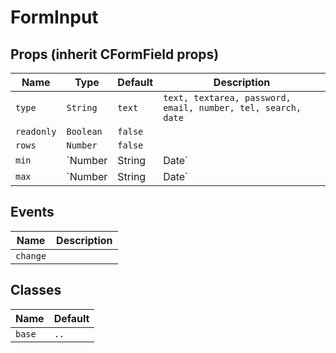 <!-- TODO: doc -->

# FormInput

## Props (inherit CFormField props)

| Name | Type | Default | Description |
| --- | --- | --- | --- |
| `type` | `String` | `text` | `text, textarea, password, email, number, tel, search, date` |
| `readonly` | `Boolean` | `false` |  |
| `rows` | `Number` | `false` |  |
| `min` | `Number|String|Date` | `false` |  |
| `max` | `Number|String|Date` | `false` |  |

## Events

| Name     | Description |
| -------- | ----------- |
| `change` |             |

## Classes

| Name   | Default |
| ------ | ------- |
| `base` | `..`    |
